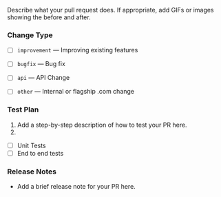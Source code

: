 Describe what your pull request does. If appropriate, add GIFs or images showing the before and after.

### Change Type

<!-- ❗ Please select a 'Type' label ❗️ -->

- [ ] `improvement` — Improving existing features
- [ ] `bugfix` — Bug fix
- [ ] `api` — API Change
- [ ] `other` — Internal or flagship .com change


### Test Plan

1. Add a step-by-step description of how to test your PR here.
2.

- [ ] Unit Tests
- [ ] End to end tests

### Release Notes

- Add a brief release note for your PR here.

